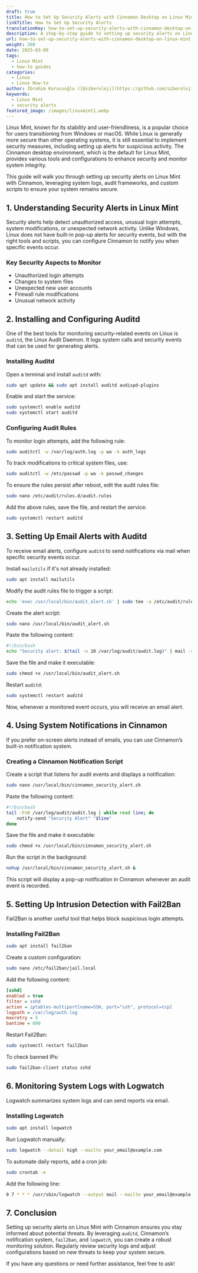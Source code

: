 ```yaml
---
draft: true
title: How to Set Up Security Alerts with Cinnamon Desktop on Linux Mint
linkTitle: How to Set Up Security Alerts
translationKey: how-to-set-up-security-alerts-with-cinnamon-desktop-on-linux-mint
description: A step-by-step guide to setting up security alerts on Linux Mint with Cinnamon, ensuring your system remains secure.
url: how-to-set-up-security-alerts-with-cinnamon-desktop-on-linux-mint
weight: 260
date: 2025-03-09
tags:
  - Linux Mint
  - how-to guides
categories:
  - Linux
  - Linux How-to
author: İbrahim Korucuoğlu ([@siberoloji](https://github.com/siberoloji))
keywords:
  - Linux Mint
  - security alerts
featured_image: /images/linuxmint1.webp
---
```

Linux Mint, known for its stability and user-friendliness, is a popular choice for users transitioning from Windows or macOS. While Linux is generally more secure than other operating systems, it is still essential to implement security measures, including setting up alerts for suspicious activity. The Cinnamon desktop environment, which is the default for Linux Mint, provides various tools and configurations to enhance security and monitor system integrity.

This guide will walk you through setting up security alerts on Linux Mint with Cinnamon, leveraging system logs, audit frameworks, and custom scripts to ensure your system remains secure.

## 1. Understanding Security Alerts in Linux Mint

Security alerts help detect unauthorized access, unusual login attempts, system modifications, or unexpected network activity. Unlike Windows, Linux does not have built-in pop-up alerts for security events, but with the right tools and scripts, you can configure Cinnamon to notify you when specific events occur.

### Key Security Aspects to Monitor

- Unauthorized login attempts
- Changes to system files
- Unexpected new user accounts
- Firewall rule modifications
- Unusual network activity

## 2. Installing and Configuring Auditd

One of the best tools for monitoring security-related events on Linux is `auditd`, the Linux Audit Daemon. It logs system calls and security events that can be used for generating alerts.

### Installing Auditd

Open a terminal and install `auditd` with:

```bash
sudo apt update && sudo apt install auditd audispd-plugins
```

Enable and start the service:

```bash
sudo systemctl enable auditd
sudo systemctl start auditd
```

### Configuring Audit Rules

To monitor login attempts, add the following rule:

```bash
sudo auditctl -w /var/log/auth.log -p wa -k auth_logs
```

To track modifications to critical system files, use:

```bash
sudo auditctl -w /etc/passwd -p wa -k passwd_changes
```

To ensure the rules persist after reboot, edit the audit rules file:

```bash
sudo nano /etc/audit/rules.d/audit.rules
```

Add the above rules, save the file, and restart the service:

```bash
sudo systemctl restart auditd
```

## 3. Setting Up Email Alerts with Auditd

To receive email alerts, configure `auditd` to send notifications via mail when specific security events occur.

Install `mailutils` if it's not already installed:

```bash
sudo apt install mailutils
```

Modify the audit rules file to trigger a script:

```bash
echo 'exec /usr/local/bin/audit_alert.sh' | sudo tee -a /etc/audit/rules.d/audit.rules
```

Create the alert script:

```bash
sudo nano /usr/local/bin/audit_alert.sh
```

Paste the following content:

```bash
#!/bin/bash
echo "Security alert: $(tail -n 10 /var/log/audit/audit.log)" | mail -s "Linux Mint Security Alert" your_email@example.com
```

Save the file and make it executable:

```bash
sudo chmod +x /usr/local/bin/audit_alert.sh
```

Restart `auditd`:

```bash
sudo systemctl restart auditd
```

Now, whenever a monitored event occurs, you will receive an email alert.

## 4. Using System Notifications in Cinnamon

If you prefer on-screen alerts instead of emails, you can use Cinnamon’s built-in notification system.

### Creating a Cinnamon Notification Script

Create a script that listens for audit events and displays a notification:

```bash
sudo nano /usr/local/bin/cinnamon_security_alert.sh
```

Paste the following content:

```bash
#!/bin/bash
tail -Fn0 /var/log/audit/audit.log | while read line; do
    notify-send "Security Alert" "$line"
done
```

Save the file and make it executable:

```bash
sudo chmod +x /usr/local/bin/cinnamon_security_alert.sh
```

Run the script in the background:

```bash
nohup /usr/local/bin/cinnamon_security_alert.sh &
```

This script will display a pop-up notification in Cinnamon whenever an audit event is recorded.

## 5. Setting Up Intrusion Detection with Fail2Ban

Fail2Ban is another useful tool that helps block suspicious login attempts.

### Installing Fail2Ban

```bash
sudo apt install fail2ban
```

Create a custom configuration:

```bash
sudo nano /etc/fail2ban/jail.local
```

Add the following content:

```ini
[sshd]
enabled = true
filter = sshd
action = iptables-multiport[name=SSH, port="ssh", protocol=tcp]
logpath = /var/log/auth.log
maxretry = 5
bantime = 600
```

Restart Fail2Ban:

```bash
sudo systemctl restart fail2ban
```

To check banned IPs:

```bash
sudo fail2ban-client status sshd
```

## 6. Monitoring System Logs with Logwatch

Logwatch summarizes system logs and can send reports via email.

### Installing Logwatch

```bash
sudo apt install logwatch
```

Run Logwatch manually:

```bash
sudo logwatch --detail high --mailto your_email@example.com
```

To automate daily reports, add a cron job:

```bash
sudo crontab -e
```

Add the following line:

```bash
0 7 * * * /usr/sbin/logwatch --output mail --mailto your_email@example.com --detail high
```

## 7. Conclusion

Setting up security alerts on Linux Mint with Cinnamon ensures you stay informed about potential threats. By leveraging `auditd`, Cinnamon’s notification system, `fail2ban`, and `logwatch`, you can create a robust monitoring solution. Regularly review security logs and adjust configurations based on new threats to keep your system secure.

If you have any questions or need further assistance, feel free to ask!
